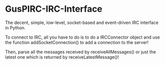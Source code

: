 # GusPIRC-IRC-Interface
The decent, simple, low-level, socket-based and event-driven IRC interface in Python.

To connect to IRC, all you have to do is to do a IRCConnector object and use the function
addSocketConnection() to add a connection to the server!

Then, parse all the messages received by receiveAllMessages() or just the latest one which
is returned by receiveLatestMessage()!

